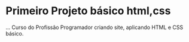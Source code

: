 # Primeiro Projeto básico html,css
 ...
 Curso do Profissão Programador criando site, aplicando HTML e CSS básico.


